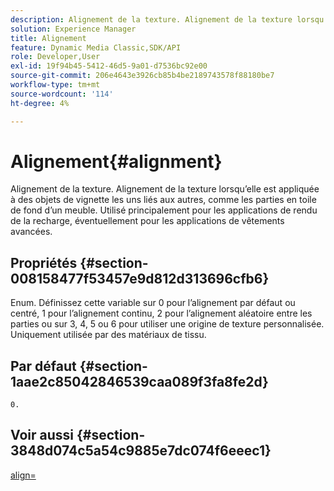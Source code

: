 ```yaml
---
description: Alignement de la texture. Alignement de la texture lorsqu’elle est appliquée à des objets de vignette les uns liés aux autres, comme les parties en toile de fond d’un meuble. Utilisé principalement pour les applications de rendu de la recharge, éventuellement pour les applications de vêtements avancées.
solution: Experience Manager
title: Alignement
feature: Dynamic Media Classic,SDK/API
role: Developer,User
exl-id: 19f94b45-5412-46d5-9a01-d7536bc92e00
source-git-commit: 206e4643e3926cb85b4be2189743578f88180be7
workflow-type: tm+mt
source-wordcount: '114'
ht-degree: 4%

---
```


# Alignement{#alignment}

Alignement de la texture. Alignement de la texture lorsqu’elle est appliquée à des objets de vignette les uns liés aux autres, comme les parties en toile de fond d’un meuble. Utilisé principalement pour les applications de rendu de la recharge, éventuellement pour les applications de vêtements avancées.

## Propriétés {#section-008158477f53457e9d812d313696cfb6}

Enum. Définissez cette variable sur 0 pour l’alignement par défaut ou centré, 1 pour l’alignement continu, 2 pour l’alignement aléatoire entre les parties ou sur 3, 4, 5 ou 6 pour utiliser une origine de texture personnalisée. Uniquement utilisée par des matériaux de tissu.

## Par défaut {#section-1aae2c85042846539caa089f3fa8fe2d}

`0.`

## Voir aussi {#section-3848d074c5a54c9885e7dc074f6eeec1}

[align=](../../../../../ir-api/http-protocol/image-rendering-api-ref/c-ir-http-protocol-ref/c-ir-http-protocol-command-reference/r-ir-align.md#reference-4d63baa522ce42f9b15167ba34c5c6a7)
